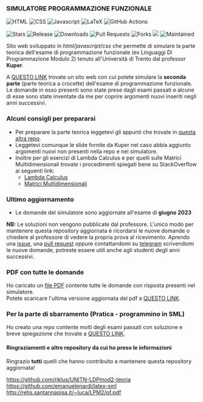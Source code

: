 ### SIMULATORE PROGRAMMAZIONE FUNZIONALE

![HTML](https://img.shields.io/badge/HTML5-E34F26?style=for-the-badge&logo=html5&logoColor=white) ![CSS](https://img.shields.io/badge/CSS3-1572B6?style=for-the-badge&logo=css3&logoColor=white) ![Javascript](https://img.shields.io/badge/JavaScript-323330?style=for-the-badge&logo=javascript&logoColor=F7DF1E) ![LaTeX](https://img.shields.io/badge/latex-%23008080.svg?style=for-the-badge&logo=latex&logoColor=white) ![GitHub Actions](https://img.shields.io/badge/github%20actions-%232671E5.svg?style=for-the-badge&logo=githubactions&logoColor=white)

![Stars](https://img.shields.io/github/stars/pater999/UNITN-lingprog-simulatore-mod2.svg) ![Release](https://img.shields.io/github/release/pater999/UNITN-lingprog-simulatore-mod2.svg) ![Downloads](https://img.shields.io/github/downloads/pater999/UNITN-lingprog-simulatore-mod2/total.svg) ![Pull Requests](https://img.shields.io/github/issues-pr-closed/pater999/UNITN-lingprog-simulatore-mod2.svg) ![Forks](https://img.shields.io/github/forks/pater999/UNITN-lingprog-simulatore-mod2.svg) ![](https://img.shields.io/website-up-down-green-red/https/pater999.it/UNITN-lingprog-simulatore-mod2.svg) ![Maintained](https://img.shields.io/badge/Maintained%3F-yes-green.svg)  

Sito web sviluppato in *html/javascript/css* che permette di simulare la parte teorica dell'esame di programmazione funzionale (ex Linguaggi Di Programmazione Modulo 2) tenuto all'Università di Trento dal professor **Kuper**. 

A [QUESTO LINK](https://pater999.github.io/UNITN-lingprog-simulatore-mod2/index.html) trovate un sito web con cui potete simulare la **seconda parte** (parte teorica a crocette) dell'esame di programmazione funzionale. Le domande in esso presenti sono state prese dagli esami passati e alcune di esse sono state inventate da me per coprire argomenti nuovi inseriti negli anni successivi.

### Alcuni consigli per prepararsi
* Per preparare la parte teorica leggetevi gli appunti che trovate in [questa altra repo](https://github.com/riklus/UNITN-LDPmod2-teoria). 
* Leggetevi comunque le slide fornite da Kuper nel caso abbia aggiunto argomenti nuovi non presenti nella repo e nel simulatore.
* Inoltre per gli esercizi di Lambda Calculus e per quelli sulle Matrici Multidimensionali trovate i procedimenti spiegati bene su StackOverflow ai seguenti link:
  * [Lambda Calculus](https://stackoverflow.com/questions/34140819/lambda-calculus-reduction-steps) 
  * [Matrici Multidimensionali](https://stackoverflow.com/questions/56287596/in-which-memory-address-is-stored-an-element-in-a-multidimensional-matrix)

### Ultimo aggiornamento
* Le domande del simulatore sono aggiornate all'esame di **giugno 2023**

**NB:** Le soluzioni non vengono pubblicate dal professore. L'unico modo per mantenere questa repository aggiornata è ricordarsi le nuove domande o chiedere al professore di vedere la propria prova al ricevimento. Aprendo una [issue](https://github.com/Pater999/UNITN-lingprog-simulatore-mod2/issues), una [pull request](https://github.com/Pater999/UNITN-lingprog-simulatore-mod2/pulls) oppure contattandomi su [telegram](https://t.me/pater999) scrivendomi le nuove domande, potreste essere utili anche agli studenti degli anni successivi.

### PDF con tutte le domande
Ho caricato un [file PDF](https://pater999.it/UNITN-lingprog-simulatore-mod2/Raccolta_domande_programmazione_funzionale.pdf) contente tutte le domande con risposta presenti nel simulatore.<br> Potete scaricare l'ultima versione aggiornata del pdf a [QUESTO LINK](https://github.com/Pater999/UNITN-lingprog-simulatore-mod2/releases).

### Per la parte di sbarramento (Pratica - programmino in SML)
Ho creato una repo contente molti degli esami passati con soluzione e breve spiegazione che trovate a [QUESTO LINK](https://github.com/Pater999/UNITN-linguaggi-programmazione-SML).

#### Ringraziamenti e altre repository da cui ho preso le informazioni

Ringrazio **tutti** quelli che hanno contribuito a mantenere questa repository aggiornata!

https://github.com/riklus/UNITN-LDPmod2-teoria
https://github.com/emanuelenardi/latex-sml
http://retis.santannapisa.it/~luca/LPM2/pf.pdf